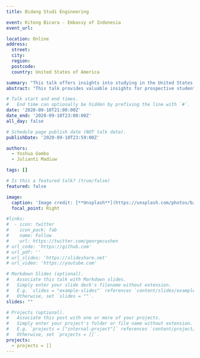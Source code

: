 ```yaml
---
title: Bidang Studi Engineering

event: Kitong Bicara - Embassy of Indonesia
event_url: 

location: Online
address:
  street: 
  city: 
  region: 
  postcode: 
  country: United States of America

summary: "This talk offers insights into studying in the United States, alongside a brief overview of my research."
abstract: "This talk provides valuable insights for prospective students considering higher education in the United States. Drawing from personal experience, the presentation will offer practical advice and perspectives on the academic and cultural landscape of US universities. Additionally, the session will include a concise overview of my ongoing research, highlighting its key objectives, methodologies, and potential impact. Attendees will gain a dual perspective: understanding the journey of studying abroad and exploring a specific area of current academic inquiry."

# Talk start and end times.
#   End time can optionally be hidden by prefixing the line with `#`.
date: '2020-09-10T21:00:00Z'
date_end: '2020-09-10T23:00:00Z'
all_day: false

# Schedule page publish date (NOT talk date).
publishDate: '2020-09-10T23:59:00Z'

authors:
  - Yoshua Gombo
  - Julianti Madiuw

tags: []

# Is this a featured talk? (true/false)
featured: false

image:
  caption: 'Image credit: [**Unsplash**](https://unsplash.com/photos/bzdhc5b3Bxs)'
  focal_point: Right

#links:
#  - icon: twitter
#    icon_pack: fab
#    name: Follow
#    url: https://twitter.com/georgecushen
# url_code: 'https://github.com'
# url_pdf: ''
# url_slides: 'https://slideshare.net'
# url_video: 'https://youtube.com'

# Markdown Slides (optional).
#   Associate this talk with Markdown slides.
#   Simply enter your slide deck's filename without extension.
#   E.g. `slides = "example-slides"` references `content/slides/example-slides.md`.
#   Otherwise, set `slides = ""`.
slides: ""

# Projects (optional).
#   Associate this post with one or more of your projects.
#   Simply enter your project's folder or file name without extension.
#   E.g. `projects = ["internal-project"]` references `content/project/deep-learning/index.md`.
#   Otherwise, set `projects = []`.
projects:
  - projects = []
---
```


<!-- {{% callout note %}}
Click on the **Slides** button above to view the built-in slides feature.
{{% /callout %}}

Slides can be added in a few ways:

- **Create** slides using Hugo Blox Builder's [_Slides_](https://docs.hugoblox.com/reference/content-types/) feature and link using `slides` parameter in the front matter of the talk file
- **Upload** an existing slide deck to `static/` and link using `url_slides` parameter in the front matter of the talk file
- **Embed** your slides (e.g. Google Slides) or presentation video on this page using [shortcodes](https://docs.hugoblox.com/reference/markdown/).

Further event details, including [page elements](https://docs.hugoblox.com/reference/markdown/) such as image galleries, can be added to the body of this page. -->
